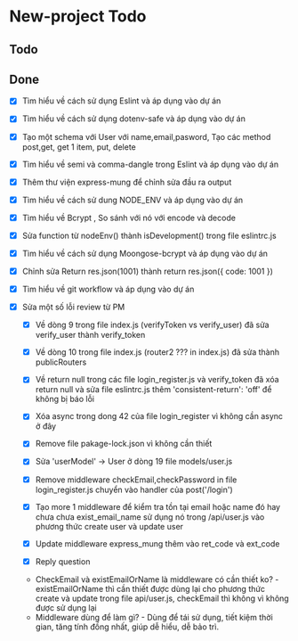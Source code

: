 # New-project Todo
## Todo
## Done

-  [x] Tìm hiểu về cách sử dụng Eslint và áp dụng vào dự án

-  [x] Tìm hiểu về cách sử dụng dotenv-safe và áp dụng vào dự án

-  [x] Tạo một schema với User với name,email,pasword, Tạo các method post,get, get 1 item, put, delete

-  [x] Tìm hiểu về semi và comma-dangle trong Eslint và áp dụng vào dự án

-  [x] Thêm thư viện express-mung để chỉnh sửa đầu ra output

-  [x] Tìm hiểu về cách sử dung NODE_ENV và áp dụng vào dự án

-  [x] Tìm hiểu về Bcrypt , So sánh với nó với encode và decode

-  [x] Sửa function từ nodeEnv() thành isDevelopment() trong file eslintrc.js 

-  [x] Tìm hiểu về cách sử dụng Moongose-bcrypt và áp dụng vào dự án

-  [x] Chỉnh sửa Return res.json(1001) thành return res.json({ code: 1001 })

-  [x] Tìm hiểu về git workflow và áp dụng vào dự án

-  [x] Sửa một số lỗi review từ PM

   -  [x]  Về dòng 9 trong file index.js (verifyToken vs verify_user) đã sửa verify_user thành verify_token

   -  [x]  Về dòng 10 trong file index.js (router2 ??? in index.js) đã sửa thành publicRouters

   -  [x]  Về return null trong các file login_register.js và verify_token đã xóa return null và sửa file eslintrc.js thêm 'consistent-return': 'off' để không bị báo lỗi

   -  [x]  Xóa async trong dong 42 của file login_register vì không cần async ở đây

   -  [x]  Remove file pakage-lock.json vì không cần thiết

   -  [x] Sửa 'userModel' -> User ở dòng 19 file models/user.js

   -  [x] Remove middleware checkEmail,checkPassword in file login_register.js chuyển vào handler của post('/login')
   -  [x] Tạo more 1 middleware để kiểm tra tồn tại email hoặc name đó hay chưa chưa exist_email_name sử dụng nó trong /api/user.js vào phương thức create user và update user
   -  [x] Update middleware express_mung thêm vào ret_code và ext_code
   -  [x] Reply question
    - CheckEmail và existEmailOrName là middleware có cần thiết ko? 
                - existEmailOrName thì cần thiết được dùng lại cho phương thức create và update trong file api/user.js, checkEmail thì không vì không được sử dụng lại
     - Middleware dùng để làm gì? 
                - Dùng để tái sử dụng, tiết kiệm thời gian, tăng tính đồng nhất, giúp dễ hiểu, dễ bảo trì.
  
